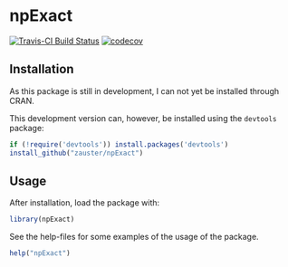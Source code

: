 npExact
=======
[![Travis-CI Build Status](https://travis-ci.org/zauster/npExact.png?branch=master)](https://travis-ci.org/zauster/npExact)
[![codecov](https://codecov.io/gh/zauster/npExact/branch/master/graph/badge.svg)](https://codecov.io/gh/zauster/npExact)

Installation
------------

As this package is still in development, I can not yet be installed through CRAN.

This development version can, however, be installed using the `devtools` package:

```r
if (!require('devtools')) install.packages('devtools')
install_github("zauster/npExact")
```


Usage
-----

After installation, load the package with:

```r
library(npExact)
```

See the help-files for some examples of the usage of the package.

```r
help("npExact")
```
